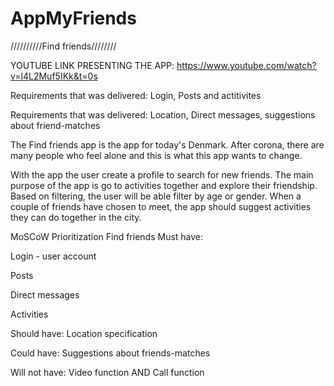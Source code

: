# AppMyFriends

//////////Find friends////////

YOUTUBE LINK PRESENTING THE APP:
https://www.youtube.com/watch?v=l4L2Muf5IKk&t=0s 

Requirements that was delivered: Login, Posts and actitivites

Requirements that was delivered: Location, Direct messages, suggestions about friend-matches


The Find friends app is the app for today's Denmark. After corona, there are many people who feel alone and this is what this app wants to change.

With the app the user create a profile to search for new friends. The main purpose of the app is go to activities together and explore their friendship. Based on filtering, the user will be able filter by age or gender. When a couple of friends have chosen to meet, the app should suggest activities they can do together in the city.


MoSCoW Prioritization Find friends
Must have:

Login - user account

Posts 

Direct messages

Activities 
	
Should have: Location specification

Could have: Suggestions about friends-matches 

Will not have: Video function AND Call function

